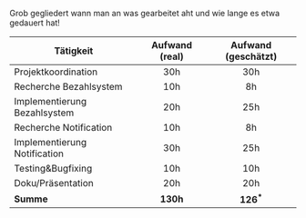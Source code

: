 Grob gegliedert wann man an was gearbeitet aht und wie lange es etwa gedauert hat!

| Tätigkeit                   | Aufwand (real)  | Aufwand (geschätzt) |
|-----------------------------|:---------------:|:-------------------:|
|Projektkoordination          |  30h            | 30h                 |
|Recherche Bezahlsystem       |  10h            | 8h                  |
|Implementierung Bezahlsystem |  20h            | 25h                 | 
|Recherche Notification       |  10h            | 8h                  |
|Implementierung Notification |  30h            | 25h                 |
|Testing&Bugfixing            |  10h            | 10h                 |
|Doku/Präsentation            |  20h            | 20h                 |
|**Summe**                    | **130h**        | **126<sup>\*</sup>**|

